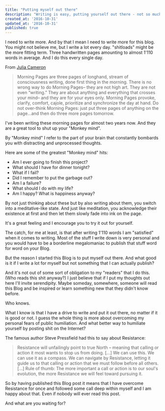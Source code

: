 ```yaml
---
title: "Putting myself out there"
description: "Writing is easy, putting yourself out there - not so much..."
created_at: '2016-10-31'
updated_at: '2016-10-31'
published: true
---
```


I need to write more. And by that I mean I need to write more for this blog.
You might not believe me, but I write a lot every day. "shitloads" might
be the more fitting term. Three handwritten pages amounting to almost 1'110
words in average. And I do this every single day.

From [Julia
Cameron](http://juliacameronlive.com/basic-tools/morning-pages/)

> Morning Pages are three pages of longhand, stream of consciousness writing,
done first thing in the morning. There is no wrong way to do Morning Pages–
they are not high art. They are not even “writing.” They are about
anything and everything that crosses your mind– and they are for your eyes
only. Morning Pages provoke, clarify, comfort, cajole, prioritize and
synchronize the day at hand. Do not over-think Morning Pages: just put
three pages of anything on the page…and then do three more pages tomorrow.

I've been writing these morning pages for almost two years now.
And they are a great tool to shut up your "Monkey mind".

By "Monkey mind" I refer to the part of your brain that constantly
bombards you with distracting and unprocessed thoughts.

Here are some of the greatest "Monkey mind" hits:

- Am I ever going to finish this project?
- What should I have for dinner tonight?
- What if I fail?
- Did I remember to put the garbage out?
- Am I a failure?
- What should I do with my life?
- Am I happy? What is happiness anyway?

By not just thinking about these but by also writing about them, you switch into
a meditative-like state. And just like meditation, you acknowledge their existence
at first and then let them slowly fade into ink on the page.

It's a great feeling and I encourage you to try it out for yourself.

The catch, for me at least, is that after writing 1'110 words I am "satisfied" when
it comes to writing. Most of the stuff I write down is very personal and
you would have to be a borderline megalomaniac to publish that stuff word for word on your Blog.

But the reason I started this Blog is to put myself out there. And what good is
it if I write a lot for myself but not something that I can actually publish?

And it's not out of some sort of obligation to my "readers" that I do this. (Who reads this
shit anyway?) I just believe that if I put my thoughts out here I'll
invite serendipity. Maybe someday, somewhere, someone will read this Blog and
be inspired or learn something new that they didn't know before.

Who knows.

What I know is that I have a drive to write and put it out there, no matter if
it is good or not. I guess the whole thing is more about overcoming my personal fears of
public humiliation. And what better way to humiliate yourself by posting shit
on the Internet?

The famous author Steve Pressfield had this to say about Resistance:

> Resistance will unfailingly point to true North – meaning that calling or action it most wants to stop us from doing. [...]
We can use this. We can use it as a compass. We can navigate by Resistance, letting it guide us to that calling or action that we must follow before all others. [...]
Rule of thumb: The more important a call or action is to our soul's evolution, the more Resistance we will feel toward pursuing it.

So by having published this Blog post it means that I have overcome Resistance
for once and followed some call deep within myself and I am happy about that.
Even if nobody will ever read this post.

And what are you waiting for?
